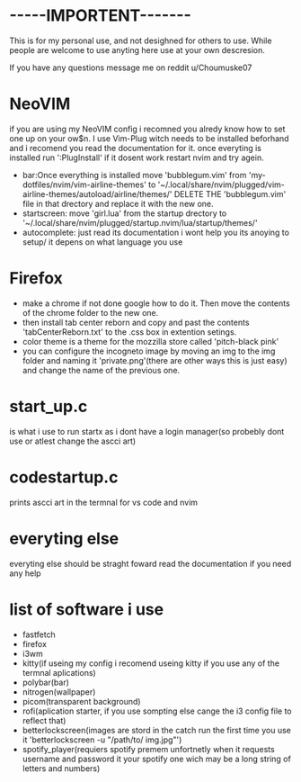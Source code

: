 # -----IMPORTENT-------

This is for my personal use, and not desighned for others to use. While people are welcome to use anyting here use at your own descresion.

If you have any questions message me on reddit u/Choumuske07

# NeoVIM

if you are using my NeoVIM config i recomned you alredy know how to set one up on your ow$n. I use Vim-Plug witch needs to be installed beforhand and i recomend you read the documentation for it. once everyting is installed run ':PlugInstall' if it dosent work restart nvim and try agein.

- bar:Once everything is installed move 'bubblegum.vim' from 'my-dotfiles/nvim/vim-airline-themes' to '~/.local/share/nvim/plugged/vim-airline-themes/autoload/airline/themes/' DELETE THE 'bubblegum.vim' file in that drectory and replace it with the new one.
- startscreen: move 'girl.lua' from the startup drectory to '~/.local/share/nvim/plugged/startup.nvim/lua/startup/themes/'
- autocomplete: just read its documentation i wont help you its anoying to setup/ it depens on what language you use


# Firefox

- make a chrome if not done google how to do it. Then move the contents of the chrome folder to the new one.
- then install tab center reborn and copy and past the contents 'tabCenterReborn.txt' to the .css box in extention setings.
- color theme is a theme for the mozzilla store called 'pitch-black pink'
- you can configure the incogneto image by moving an img to the img folder and naming it 'private.png'(there are other ways this is just easy) and change the name of the previous one.

# start_up.c

is what i use to run startx as i dont have a login manager(so probebly dont use or atlest change the ascci art)

# codestartup.c

prints ascci art in the termnal for vs code and nvim

# everyting else 

everyting else should be straght foward read the documentation if you need any help



# list of software i use

- fastfetch
- firefox
- i3wm
- kitty(if useing my config i recomend useing kitty if you use any of the termnal aplications)
- polybar(bar)
- nitrogen(wallpaper)
- picom(transparent background)
- rofi(aplication starter, if you use sompting else cange the i3 config file to reflect that)
- betterlockscreen(images are stord in the catch run the first time you use it 'betterlockscreen -u "/path/to/ img.jpg"')
- spotify_player(requiers spotify premem unfortnetly when it requests username and password it your spotify one wich may be a long string of letters and numbers)



